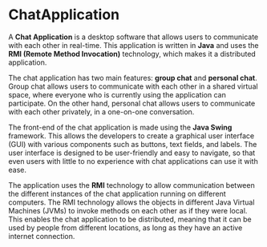 # ChatApplication

A **Chat Application** is a desktop software that allows users to communicate with each other in real-time. This application is written in **Java** and uses the **RMI (Remote Method Invocation)** technology, which makes it a distributed application.

The chat application has two main features: **group chat** and **personal chat**. Group chat allows users to communicate with each other in a shared virtual space, where everyone who is currently using the application can participate. On the other hand, personal chat allows users to communicate with each other privately, in a one-on-one conversation.

The front-end of the chat application is made using the **Java Swing** framework. This allows the developers to create a graphical user interface (GUI) with various components such as buttons, text fields, and labels. The user interface is designed to be user-friendly and easy to navigate, so that even users with little to no experience with chat applications can use it with ease.

The application uses the **RMI** technology to allow communication between the different instances of the chat application running on different computers. The RMI technology allows the objects in different Java Virtual Machines (JVMs) to invoke methods on each other as if they were local. This enables the chat application to be distributed, meaning that it can be used by people from different locations, as long as they have an active internet connection.


